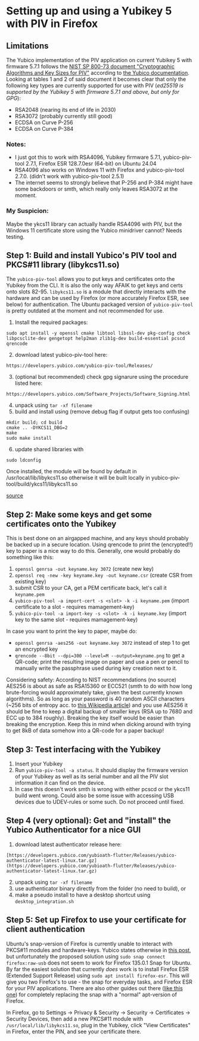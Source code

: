 # Setting up and using a Yubikey 5 with PIV in Firefox

## Limitations
The Yubico implementation of the PIV application on current Yubikey 5 with firmware 5.7.1 follows the [NIST SP 800-73 document "Cryptographic Algorithms and Key Sizes for PIV"](https://nvlpubs.nist.gov/nistpubs/SpecialPublications/NIST.SP.800-78-5.pdf) according to [the Yubico documentation](https://developers.yubico.com/PIV/Introduction/YubiKey_and_PIV.html). Looking at tables 1 and 2 of said document it becomes clear that only the following key types are currently supported for use with PIV (*ed25519 is supported by the Yubikey 5 with firmware 5.7.1 and above, but only for GPG*):
- RSA2048 (nearing its end of life in 2030)
- RSA3072 (probably currently still good)
- ECDSA on Curve P-256
- ECDSA on Curve P-384

### Notes:
- I just got this to work with RSA4096, Yubikey firmware 5.7.1, yubico-piv-tool 2.7.1, Firefox ESR 128.7.0esr (64-bit) on Ubuntu 24.04
- RSA4096 also works on Windows 11 with Firefox and yubico-piv-tool 2.7.0. (didn't work with yubico-piv-tool 2.5.1)
- The internet seems to strongly believe that P-256 and P-384 might have some backdoors or smth, which really only leaves RSA3072 at the moment.

### My Suspicion:
Maybe the ykcs11 library can actually handle RSA4096 with PIV, but the Windows 11 certificate store using the Yubico minidriver cannot? Needs testing.

## Step 1: Build and install Yubico's PIV tool and PKCS#11 library (libykcs11.so)
The `yubico-piv-tool` allows you to put keys and certificates onto the Yubikey from the CLI. It is also the only way AFAIK to get keys and certs onto slots 82-95. `libykcs11.so` is a module that directly interacts with the hardware and can be used by Firefox (or more accurately Firefox ESR, see below) for authentication. The Ubuntu packaged version of `yubico-piv-tool` is pretty outdated at the moment and not recommended for use.

1. Install the required packages:
```
sudo apt install -y openssl cmake libtool libssl-dev pkg-config check libpcsclite-dev gengetopt help2man zlib1g-dev build-essential pcscd qrencode
```
2. download latest yubico-piv-tool here:
```
https://developers.yubico.com/yubico-piv-tool/Releases/
```
3. (optional but recommended) check gpg signarure using the procedure listed here:
```
https://developers.yubico.com/Software_Projects/Software_Signing.html
```
4. unpack using `tar -xf filename`
5. build and install using  (remove debug flag if output gets too confusing)
```
mkdir build; cd build
cmake .. -DYKCS11_DBG=2
make
sudo make install
```
6. update shared libraries with
```
sudo ldconfig
```
Once installed, the module will be found by default in /usr/local/lib/libykcs11.so otherwise it will be built locally in yubico-piv-tool/build/ykcs11/libykcs11.so

[source](https://developers.yubico.com/yubico-piv-tool/)


## Step 2: Make some keys and get some certificates onto the Yubikey
This is best done on an airgapped machine, and any keys should probably be backed up in a secure location. Using qrencode to print the (encrypted!!) key to paper is a nice way to do this. Generally, one would probably do something like this:
1. `openssl genrsa -out keyname.key 3072` (create new key)
2. `openssl req -new -key keyname.key -out keyname.csr` (create CSR from existing key)
3. submit CSR to your CA, get a PEM certificate back, let's call it `keyname.pem`
4. `yubico-piv-tool -a import-cert -s <slot> -k -i keyname.pem` (import certificate to a slot - requires mamagement-key)
5. `yubico-piv-tool -a import-key -s <slot> -k -i keyname.key` (import key to the same slot - requires mamagement-key)

In case you want to print the key to paper, maybe do:
- `openssl genrsa -aes256 -out keyname.key 3072` instead of step 1 to get an encrypted key
- `qrencode --8bit --dpi=300 --level=M --output=keyname.png` to get a QR-code; print the resulting image on paper and use a pen or pencil to manually write the passphrase used during key creation next to it.

Considering safety: According to NIST recommendations (no source) AES256 is about as safe as RSA15360 or ECC521 (smth to do with how long brute-forcing would approximately take, given the best currently known algorithms). So as long as your password is 40 random ASCII characters (~256 bits of entropy acc. to [this Wikipedia article](https://en.wikipedia.org/wiki/Password_strength#Random_passwords)) and you use AES256 it should be fine to keep a digital backup of smaller keys (RSA up to 7680 and ECC up to 384 roughly). Breaking the key itself would be easier than breaking the encryption. Keep this in mind when dicking around with trying to get 8kB of data somehow into a QR-code for a paper backup!

## Step 3: Test interfacing with the Yubikey
1. Insert your Yubikey
2. Run `yubico-piv-tool -a status`. It should display the firmware version of your Yubikey as well as its serial number and all the PIV slot information it can find on the device.
3. In case this doesn't work smth is wrong with either pcscd or the ykcs11 build went wrong. Could also be some issue with accessing USB devices due to UDEV-rules or some such. Do not proceed until fixed.

## Step 4 (very optional): Get and "install" the Yubico Authenticator for a nice GUI
1. download latest authenticator release here:
```
[https://developers.yubico.com/yubioath-flutter/Releases/yubico-authenticator-latest-linux.tar.gz](https://developers.yubico.com/yubioath-flutter/Releases/yubico-authenticator-latest-linux.tar.gz)
```
2. unpack using `tar -xf filename`
3. use authenticator binary directly from the folder (no need to build), or
4. make a pseudo install to have a desktop shortcut using `desktop_integration.sh`

## Step 5: Set up Firefox to use your certificate for client authentication
Ubuntu's snap-version of Firefox is currently unable to interact with PKCS#11 modules and hardware-keys. Yubico states otherwise in [this post](https://support.yubico.com/hc/en-us/articles/14744483466908-Firefox-Snap-with-PIV-Authentication), but unfortunately the proposed solution using `sudo snap connect firefox:raw-usb` does not seem to work for Firefox 135.0.1 Snap for Ubuntu. By far the easiest solution that currently *does* work is to install Firefox ESR (Extended Support Release) using `sudo apt install firefox-esr`. This will give you two Firefox's to use - the snap for everyday tasks, and Firefox ESR for your PIV applications. There are also other guides out there ([like this one](https://askubuntu.com/a/1404401)) for completely replacing the snap with a "normal" apt-version of Firefox.

In Firefox, go to Settings -> Privacy & Security -> Security -> Certificates -> Security Devices, then add a new PKCS#11 module with `/usr/local/lib/libykcs11.so`, plug in the Yubikey, click "View Certificates" in Firefox, enter the PIN, and see your certificate there.

